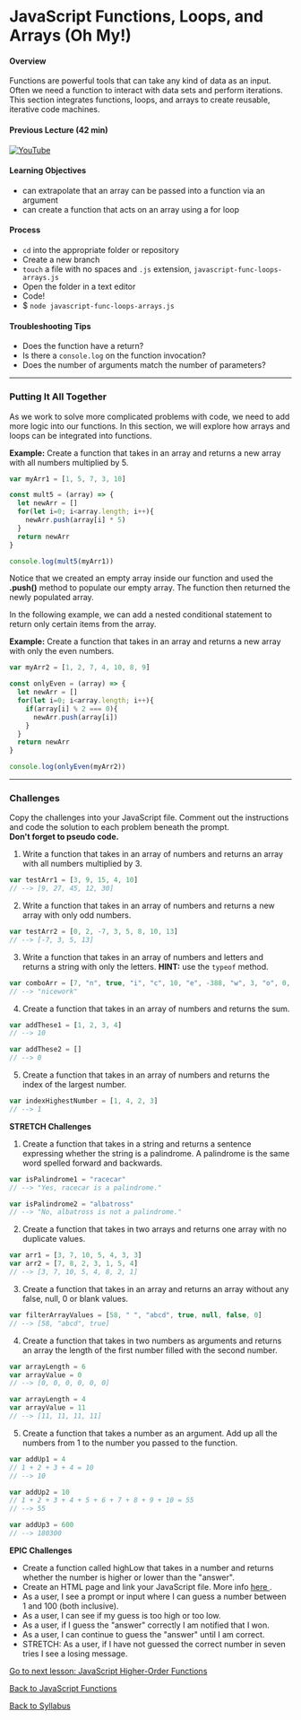 # JavaScript Functions, Loops, and Arrays (Oh My!)

#### Overview
Functions are powerful tools that can take any kind of data as an input. Often we need a function to interact with data sets and perform iterations. This section integrates functions, loops, and arrays to create reusable, iterative code machines.

#### Previous Lecture (42 min)
[![YouTube](http://img.youtube.com/vi/V6pmC4ylFjk/0.jpg)](https://www.youtube.com/watch?v=V6pmC4ylFjk)

#### Learning Objectives
- can extrapolate that an array can be passed into a function via an argument
- can create a function that acts on an array using a for loop

#### Process
- `cd` into the appropriate folder or repository
- Create a new branch
- `touch` a file with no spaces and `.js` extension, `javascript-func-loops-arrays.js`
- Open the folder in a text editor
- Code!
- $ `node javascript-func-loops-arrays.js`

#### Troubleshooting Tips
- Does the function have a return?
- Is there a `console.log` on the function invocation?
- Does the number of arguments match the number of parameters?

<hr>

### Putting It All Together
As we work to solve more complicated problems with code, we need to add more logic into our functions. In this section, we will explore how arrays and loops can be integrated into functions.

**Example:** Create a function that takes in an array and returns a new array with all numbers multiplied by 5.

```javascript
var myArr1 = [1, 5, 7, 3, 10]

const mult5 = (array) => {
  let newArr = []
  for(let i=0; i<array.length; i++){
    newArr.push(array[i] * 5)
  }
  return newArr
}

console.log(mult5(myArr1))
```

Notice that we created an empty array inside our function and used the **.push()** method to populate our empty array. The function then returned the newly populated array.

In the following example, we can add a nested conditional statement to return only certain items from the array.

**Example:** Create a function that takes in an array and returns a new array with only the even numbers.

```javascript
var myArr2 = [1, 2, 7, 4, 10, 8, 9]

const onlyEven = (array) => {
  let newArr = []
  for(let i=0; i<array.length; i++){
    if(array[i] % 2 === 0){
      newArr.push(array[i])
    }
  }
  return newArr
}

console.log(onlyEven(myArr2))
```

<hr>

### Challenges
Copy the challenges into your JavaScript file. Comment out the instructions and code the solution to each problem beneath the prompt.  
**Don't forget to pseudo code.**

1. Write a function that takes in an array of numbers and returns an array with all numbers multiplied by 3.

```javascript
var testArr1 = [3, 9, 15, 4, 10]
// --> [9, 27, 45, 12, 30]
```

2. Write a function that takes in an array of numbers and returns a new array with only odd numbers.

```javascript
var testArr2 = [0, 2, -7, 3, 5, 8, 10, 13]
// --> [-7, 3, 5, 13]
```

3. Write a function that takes in an array of numbers and letters and returns a string with only the letters. **HINT:** use the `typeof` method.

```javascript
var comboArr = [7, "n", true, "i", "c", 10, "e", -388, "w", 3, "o", 0, "r", false, "k"]
// --> "nicework"
```

4. Create a function that takes in an array of numbers and returns the sum.

```javascript
var addThese1 = [1, 2, 3, 4]
// --> 10

var addThese2 = []
// --> 0
```

5. Create a function that takes in an array of numbers and returns the index of the largest number.

```javascript
var indexHighestNumber = [1, 4, 2, 3]
// --> 1
```

**STRETCH Challenges**
1. Create a function that takes in a string and returns a sentence expressing whether the string is a palindrome. A palindrome is the same word spelled forward and backwards.

```javascript
var isPalindrome1 = "racecar"
// --> "Yes, racecar is a palindrome."

var isPalindrome2 = "albatross"
// --> "No, albatross is not a palindrome."
```

2. Create a function that takes in two arrays and returns one array with no duplicate values.

```javascript
var arr1 = [3, 7, 10, 5, 4, 3, 3]
var arr2 = [7, 8, 2, 3, 1, 5, 4]
// --> [3, 7, 10, 5, 4, 8, 2, 1]
```

3. Create a function that takes in an array and returns an array without any false, null, 0 or blank values.

```javascript
var filterArrayValues = [58, " ", "abcd", true, null, false, 0]
// --> [58, "abcd", true]
```

4. Create a function that takes in two numbers as arguments and returns an array the length of the first number filled with the second number.

```javascript
var arrayLength = 6
var arrayValue = 0
// --> [0, 0, 0, 0, 0, 0]

var arrayLength = 4
var arrayValue = 11
// --> [11, 11, 11, 11]
```

5. Create a function that takes a number as an argument. Add up all the numbers from 1 to the number you passed to the function.

```javascript
var addUp1 = 4
// 1 + 2 + 3 + 4 = 10
// --> 10

var addUp2 = 10
// 1 + 2 + 3 + 4 + 5 + 6 + 7 + 8 + 9 + 10 = 55
// --> 55

var addUp3 = 600
// --> 180300
```

**EPIC Challenges**

- Create a function called highLow that takes in a number and returns whether the number is higher or lower than the "answer".
- Create an HTML page and link your JavaScript file. More info [ here ](../tools_and_resources/linking_html_and_javascript.md).
- As a user, I see a prompt or input where I can guess a number between 1 and 100 (both inclusive).
- As a user, I can see if my guess is too high or too low.
- As a user, if I guess the "answer" correctly I am notified that I won.
- As a user, I can continue to guess the "answer" until I am correct.
- STRETCH: As a user, if I have not guessed the correct number in seven tries I see a losing message.

[ Go to next lesson: JavaScript Higher-Order Functions ](./higher-order-functions.md)

[ Back to JavaScript Functions ](./functions.md)

[ Back to Syllabus ](../README.md#unit-one-javascript-foundations)
